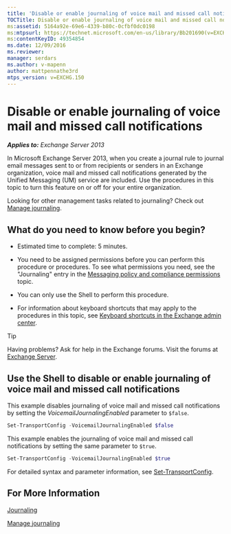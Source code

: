 ```yaml
---
title: 'Disable or enable journaling of voice mail and missed call notifications'
TOCTitle: Disable or enable journaling of voice mail and missed call notifications
ms:assetid: 5164a92e-69e6-4339-b80c-0cfbf0dc0198
ms:mtpsurl: https://technet.microsoft.com/en-us/library/Bb201690(v=EXCHG.150)
ms:contentKeyID: 49354854
ms.date: 12/09/2016
ms.reviewer: 
manager: serdars
ms.author: v-mapenn
author: mattpennathe3rd
mtps_version: v=EXCHG.150
---
```


# Disable or enable journaling of voice mail and missed call notifications

_**Applies to:** Exchange Server 2013_

In Microsoft Exchange Server 2013, when you create a journal rule to journal email messages sent to or from recipients or senders in an Exchange organization, voice mail and missed call notifications generated by the Unified Messaging (UM) service are included. Use the procedures in this topic to turn this feature on or off for your entire organization.

Looking for other management tasks related to journaling? Check out [Manage journaling](https://docs.microsoft.com/en-us/exchange/security-and-compliance/journaling/manage-journaling).

## What do you need to know before you begin?

- Estimated time to complete: 5 minutes.

- You need to be assigned permissions before you can perform this procedure or procedures. To see what permissions you need, see the "Journaling" entry in the [Messaging policy and compliance permissions](messaging-policy-and-compliance-permissions-exchange-2013-help.md) topic.

- You can only use the Shell to perform this procedure.

- For information about keyboard shortcuts that may apply to the procedures in this topic, see [Keyboard shortcuts in the Exchange admin center](keyboard-shortcuts-in-the-exchange-admin-center-2013-help.md).

> [!TIP]
> Having problems? Ask for help in the Exchange forums. Visit the forums at [Exchange Server](https://go.microsoft.com/fwlink/p/?linkid=60612).

## Use the Shell to disable or enable journaling of voice mail and missed call notifications

This example disables journaling of voice mail and missed call notifications by setting the *VoicemailJournalingEnabled* parameter to `$false`.

```powershell
Set-TransportConfig -VoicemailJournalingEnabled $false
```

This example enables the journaling of voice mail and missed call notifications by setting the same parameter to `$true`.

```powershell
Set-TransportConfig -VoicemailJournalingEnabled $true
```

For detailed syntax and parameter information, see [Set-TransportConfig](https://technet.microsoft.com/en-us/library/bb124151\(v=exchg.150\)).

## For More Information

[Journaling](journaling-exchange-2013-help.md)

[Manage journaling](https://docs.microsoft.com/en-us/exchange/security-and-compliance/journaling/manage-journaling)
